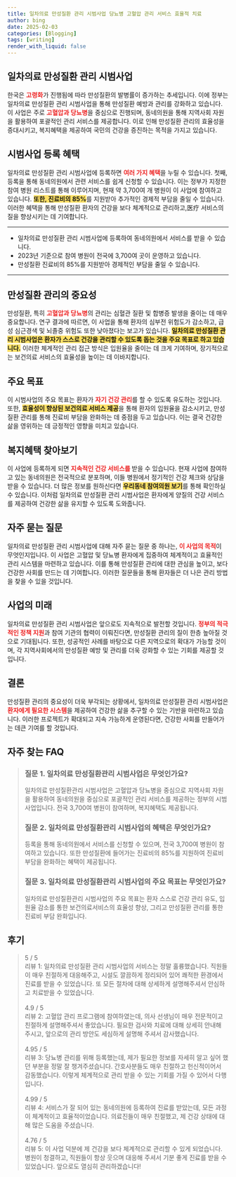 ```yaml
---
title: 일차의료 만성질환 관리 시범사업 당뇨병 고혈압 관리 서비스 효율적 치료
author: bing
date: 2025-02-03
categories: [Blogging]
tags: [writing]
render_with_liquid: false
---
```



<h2 id='일차의료_만성질환_관리_시범사업'>일차의료 만성질환 관리 시범사업</h2>

<p>한국은 <b><span style="color: #ee2323;">고령화</span></b>가 진행됨에 따라 만성질환의 발병률이 증가하는 추세입니다. 이에 정부는 일차의료 만성질환 관리 시범사업을 통해 만성질환 예방과 관리를 강화하고 있습니다. 이 사업은 주로 <b><span style="color: #ee2323;">고혈압과 당뇨병</span></b>을 중심으로 진행되며, 동네의원을 통해 지역사회 자원을 활용하여 포괄적인 관리 서비스를 제공합니다. 이로 인해 만성질환 관리의 효율성을 증대시키고, 복지혜택을 제공하여 국민의 건강을 증진하는 목적을 가지고 있습니다.</p>

<h2 id='시범사업_등록_혜택'>시범사업 등록 혜택</h2>

<p>일차의료 만성질환 관리 시범사업에 등록하면 <b><span style="color: #ee2323;">여러 가지 혜택</span></b>을 누릴 수 있습니다. 첫째, 등록을 통해 동네의원에서 관련 서비스를 쉽게 신청할 수 있습니다. 이는 정부가 지정한 참여 병원 리스트를 통해 이루어지며, 현재 약 3,700여 개 병원이 이 사업에 참여하고 있습니다. <b><span style="background-color: #ffe066;">또한, 진료비의 85%</span></b>를 지원받아 추가적인 경제적 부담을 줄일 수 있습니다. 이러한 혜택을 통해 만성질환 환자의 건강을 보다 체계적으로 관리하고,医疗 서비스의 질을 향상시키는 데 기여합니다.</p>

<hr />

<ul>
    <li>일차의료 만성질환 관리 시범사업에 등록하여 동네의원에서 서비스를 받을 수 있습니다.</li>
    <li>2023년 기준으로 참여 병원이 전국에 3,700여 곳이 운영하고 있습니다.</li>
    <li>만성질환 진료비의 85%를 지원받아 경제적인 부담을 줄일 수 있습니다.</li>
</ul>

<hr />

<h2 id='만성질환_관리의_중요성'>만성질환 관리의 중요성</h2>

<p>만성질환, 특히 <b><span style="color: #ee2323;">고혈압과 당뇨병</span></b>의 관리는 심혈관 질환 및 합병증 발생을 줄이는 데 매우 중요합니다. 연구 결과에 따르면, 이 사업을 통해 환자의 심부전 위험도가 감소하고, 급성 심근경색 및 뇌졸중 위험도 또한 낮아졌다는 보고가 있습니다. <b><span style="background-color: #ffe066;">일차의료 만성질환 관리 시범사업은 환자가 스스로 건강을 관리할 수 있도록 돕는 것을 주요 목표로 하고 있습니다.</span></b> 이러한 체계적인 관리 접근 방식은 입원율을 줄이는 데 크게 기여하며, 장기적으로는 보건의료 서비스의 효율성을 높이는 데 이바지합니다.</p>

<h2 id='주요목표'>주요 목표</h2>

<p>이 시범사업의 주요 목표는 환자가 <b><span style="color: #ee2323;">자기 건강 관리</span></b>를 할 수 있도록 유도하는 것입니다. 또한, <b><span style="background-color: #ffe066;">효율성이 향상된 보건의료 서비스 제공</span></b>을 통해 환자의 입원율을 감소시키고, 만성질환 관리를 통해 진료비 부담을 완화하는 데 중점을 두고 있습니다. 이는 결국 건강한 삶을 영위하는 데 긍정적인 영향을 미치고 있습니다.</p>

<h2 id='복지혜택_찾아보기'>복지혜택 찾아보기</h2>

<p>이 사업에 등록하게 되면 <b><span style="color: #ee2323;">지속적인 건강 서비스를 </span></b>받을 수 있습니다. 현재 사업에 참여하고 있는 동네의원은 전국적으로 분포하며, 이들 병원에서 정기적인 건강 체크와 상담을 받을 수 있습니다. 더 많은 정보를 원하신다면 <b><span style="background-color: #ffe066;">우리동네 참여의원 보기</span></b>를 통해 확인하실 수 있습니다. 이처럼 일차의료 만성질환 관리 시범사업은 환자에게 양질의 건강 서비스를 제공하여 건강한 삶을 유지할 수 있도록 도와줍니다.</p>

<h2 id='자주_묻는_질문'>자주 묻는 질문</h2>

<p>일차의료 만성질환 관리 시범사업에 대해 자주 묻는 질문 중 하나는, <b><span style="color: #ee2323;">이 사업의 목적</span></b>이 무엇인지입니다. 이 사업은 고혈압 및 당뇨병 환자에게 집중하여 체계적이고 효율적인 관리 시스템을 마련하고 있습니다. 이를 통해 만성질환 관리에 대한 관심을 높이고, 보다 건강한 사회를 만드는 데 기여합니다. 이러한 질문들을 통해 환자들은 더 나은 관리 방법을 찾을 수 있을 것입니다.</p>

<h2 id='사업의_미래'>사업의 미래</h2>

<p>일차의료 만성질환 관리 시범사업은 앞으로도 지속적으로 발전할 것입니다. <b><span style="color: #ee2323;">정부의 적극적인 정책 지원</span></b>과 참여 기관의 협력이 이뤄진다면, 만성질환 관리의 질이 한층 높아질 것으로 기대됩니다. 또한, 성공적인 사례를 바탕으로 다른 지역으로의 확대가 가능할 것이며, 각 지역사회에서의 만성질환 예방 및 관리를 더욱 강화할 수 있는 기회를 제공할 것입니다.</p>

<h2 id='결론'>결론</h2>

<p>만성질환 관리의 중요성이 더욱 부각되는 상황에서, 일차의료 만성질환 관리 시범사업은 <b><span style="color: #ee2323;">환자에게 필요한 시스템</span></b>을 제공하여 건강한 삶을 추구할 수 있는 기반을 마련하고 있습니다. 이러한 프로젝트가 확대되고 지속 가능하게 운영된다면, 건강한 사회를 만들어가는 데큰 기여를 할 것입니다.</p>


<h2 id='자주_찾는_FAQ'>자주 찾는 FAQ</h2>
<div itemscope="" itemtype="https://schema.org/FAQPage"> 
<blockquote> 
<div itemscope="" itemprop="mainEntity" itemtype="https://schema.org/Question"> 
<h3 itemprop="name">질문 1. 일차의료 만성질환관리 시범사업은 무엇인가요?</h3> 
<div itemscope="" itemprop="acceptedAnswer" itemtype="https://schema.org/Answer"> 
<span itemprop="text"> 
<p>일차의료 만성질환관리 시범사업은 고혈압과 당뇨병을 중심으로 지역사회 자원을 활용하여 동네의원을 중심으로 포괄적인 관리 서비스를 제공하는 정부의 시범사업입니다. 전국 3,700여 병원이 참여하며, 복지혜택도 제공됩니다.</p> 
</span> 
</div> 
</div> 

<div itemscope="" itemprop="mainEntity" itemtype="https://schema.org/Question"> 
<h3 itemprop="name">질문 2. 일차의료 만성질환관리 시범사업의 혜택은 무엇인가요?</h3> 
<div itemscope="" itemprop="acceptedAnswer" itemtype="https://schema.org/Answer"> 
<span itemprop="text"> 
<p>등록을 통해 동네의원에서 서비스를 신청할 수 있으며, 전국 3,700여 병원이 참여하고 있습니다. 또한 만성질환에 들어가는 진료비의 85%를 지원하여 진료비 부담을 완화하는 혜택이 제공됩니다.</p> 
</span> 
</div> 
</div> 

<div itemscope="" itemprop="mainEntity" itemtype="https://schema.org/Question"> 
<h3 itemprop="name">질문 3. 일차의료 만성질환관리 시범사업의 주요 목표는 무엇인가요?</h3> 
<div itemscope="" itemprop="acceptedAnswer" itemtype="https://schema.org/Answer"> 
<span itemprop="text"> 
<p>일차의료 만성질환관리 시범사업의 주요 목표는 환자 스스로 건강 관리 유도, 입원율 감소를 통한 보건의료서비스의 효율성 향상, 그리고 만성질환 관리를 통한 진료비 부담 완화입니다.</p> 
</span> 
</div> 
</div> 

</blockquote> 
</div>
<h2 id='후기'>후기</h2>
<div itemscope itemtype="https://schema.org/Product">
  <blockquote>
  <div itemprop="review" itemscope itemtype="https://schema.org/Review">
      <div itemprop="reviewRating" itemscope itemtype="https://schema.org/Rating"> <span itemprop="ratingValue">5</span> / <span itemprop="bestRating">5</span> </div>
      <span itemprop="reviewBody">리뷰 1: 일차의료 만성질환 관리 시범사업의 서비스는 정말 훌륭했습니다. 직원들이 매우 친절하게 대응해주고, 시설도 깔끔하게 정리되어 있어 쾌적한 환경에서 진료를 받을 수 있었습니다. 또 모든 절차에 대해 상세하게 설명해주셔서 안심하고 치료받을 수 있었습니다.</span>
  </div>
  <br>
  <div itemprop="review" itemscope itemtype="https://schema.org/Review">
      <div itemprop="reviewRating" itemscope itemtype="https://schema.org/Rating"> <span itemprop="ratingValue">4.9</span> / <span itemprop="bestRating">5</span> </div>
      <span itemprop="reviewBody">리뷰 2: 고혈압 관리 프로그램에 참여하였는데, 의사 선생님이 매우 전문적이고 친절하게 설명해주셔서 좋았습니다. 필요한 검사와 치료에 대해 상세히 안내해 주시고, 앞으로의 관리 방안도 세심하게 설명해 주셔서 감사했습니다.</span>
  </div>
  <br>
  <div itemprop="review" itemscope itemtype="https://schema.org/Review">
      <div itemprop="reviewRating" itemscope itemtype="https://schema.org/Rating"> <span itemprop="ratingValue">4.95</span> / <span itemprop="bestRating">5</span> </div>
      <span itemprop="reviewBody">리뷰 3: 당뇨병 관리를 위해 등록했는데, 제가 필요한 정보를 자세히 알고 싶어 했던 부분을 정말 잘 챙겨주셨습니다. 간호사분들도 매우 친절하고 헌신적이어서 감동했습니다. 이렇게 체계적으로 관리 받을 수 있는 기회를 가질 수 있어서 다행입니다.</span>
  </div>
  <br>
  <div itemprop="review" itemscope itemtype="https://schema.org/Review">
      <div itemprop="reviewRating" itemscope itemtype="https://schema.org/Rating"> <span itemprop="ratingValue">4.99</span> / <span itemprop="bestRating">5</span> </div>
      <span itemprop="reviewBody">리뷰 4: 서비스가 잘 되어 있는 동네의원에 등록하여 진료를 받았는데, 모든 과정이 체계적이고 효율적이었습니다. 의료진들이 매우 친절했고, 제 건강 상태에 대해 많은 도움을 주셨습니다.</span>
  </div>
  <br>
  <div itemprop="review" itemscope itemtype="https://schema.org/Review">
      <div itemprop="reviewRating" itemscope itemtype="https://schema.org/Rating"> <span itemprop="ratingValue">4.76</span> / <span itemprop="bestRating">5</span> </div>
      <span itemprop="reviewBody">리뷰 5: 이 사업 덕분에 제 건강을 보다 체계적으로 관리할 수 있게 되었습니다. 병원이 청결하고, 직원들이 항상 웃으며 대응해 주셔서 기분 좋게 진료를 받을 수 있었습니다. 앞으로도 열심히 관리하겠습니다!</span>
  </div>
  </blockquote>
</div>
